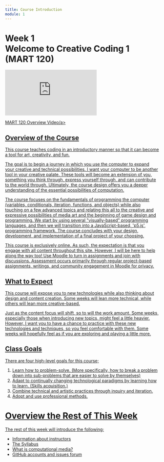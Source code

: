 ```yaml
---
title: Course Introduction
module: 1
---
```


# Week 1<br />Welcome to Creative Coding 1<br />(MART 120)

<div class="embed-responsive embed-responsive-16by9"><iframe class="embed-responsive-item" src="https://www.youtube.com/embed/qXGofNmqSS0" frameborder="0" allowfullscreen></iframe></div>

<a href="//www.youtube.com/embed/qXGofNmqSS0" data-lity>MART 120 Overview Video/a>



## Overview of the Course

This course teaches coding in an introductory manner so that it can become a tool for art, creativity, and fun.

The goal is to begin a journey in which you use the computer to expand your creative and technical possibilities.  I want your computer to be another tool in your creative palate. These tools will become an extension of you, something you think through, express yourself through, and can contribute to the world through. Ultimately, the course design offers you a deeper understanding of the essential possibilities of computation.

The course focuses on the fundamentals of programming the computer (variables, conditionals, iteration, functions, and objects) while also touching on a few advanced topics and relating this all to the creative and expressive possibilities of media art and the beginning of game design and programming. We start by using several "visually-based" programming languages, and then we will transition into a JavaScript-based, 'p5.js', programming framework. The course concludes with your design, development, and implementation of a final project of your choosing.

This course is exclusively online. As such, the expectation is that you engage with all content throughout this site.  However, I will be here to help along the way too!  Use Moodle to turn in assignments and join with discussions. Assessment occurs primarily through regular project-based assignments, writings, and community engagement in Moodle for privacy.



## What to Expect

This course will expose you to new technologies while also thinking about design and content creation. Some weeks will lean more technical, while others will lean more creative-based.

Just as the content focus will shift, so to will the work amount. Some weeks, especially those when introducing new topics, might feel a little heavier. However, I want you to have a chance to practice with these new technologies and techniques, so you feel comfortable with them. Some weeks will hopefully feel as if you are exploring and playing a little more.



## Class Goals

There are four high-level goals for this course;

1. Learn how to problem-solve. (More specifically, how to break a problem down into sub-problems that are easier to solve by themselves)
2. Adapt to continually changing technological paradigms by learning how to learn. (Skills acquisition.)
3. Combine technical and artistic practices through inquiry and iteration.
4. Adopt and use professional methods.



# Overview the Rest of This Week

The rest of this week will introduce the following;

- Information about instructors
- The Syllabus
- What is computational media?
- GitHub accounts and issues forum